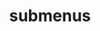 ---
layout: page
title: submenus
nav: true
nav_order: 6
dropdown: true
published: false
children: 
    - title: publications
      permalink: /publications/
    - title: divider
    - title: projects
      permalink: /projects/
---